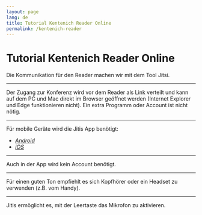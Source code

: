 ```yaml
---
layout: page
lang: de
title: Tutorial Kentenich Reader Online
permalink: /kentenich-reader
---
```

# Tutorial Kentenich Reader Online
Die Kommunikation für den Reader machen wir mit dem Tool Jitsi.
***

Der Zugang zur Konferenz wird vor dem Reader als Link verteilt und kann auf dem PC und Mac direkt im Browser geöffnet werden (Internet Explorer und Edge funktionieren nicht). Ein extra Programm oder Account ist nicht nötig. 
***

Für mobile Geräte wird die Jitis App benötigt:
* [*Android*](https://play.google.com/store/apps/details?id=org.jitsi.meet&hl=en)
* [*iOS*](https://apps.apple.com/us/app/jitsi-meet/id1165103905)
***

Auch in der App wird kein Account benötigt.
***

Für einen guten Ton empfiehlt es sich Kopfhörer oder ein Headset zu verwenden (z.B. vom Handy).
***

Jitis ermöglicht es, mit der Leertaste das Mikrofon zu aktivieren.
